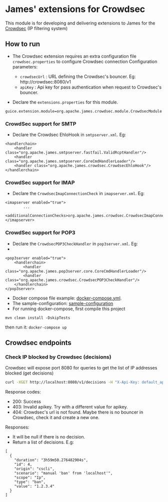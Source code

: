 # James' extensions for Crowdsec

This module is for developing and delivering extensions to James for the [Crowdsec](https://www.crowdsec.net/) (IP filtering system)

## How to run

- The Crowdsec extension requires an extra configuration file `crowdsec.properties` to configure Crowdsec connection
  Configuration parameters:
    - `crowdsecUrl` : URL defining the Crowdsec's bouncer. Eg: http://crowdsec:8080/v1
    - `apiKey` : Api key for pass authentication when request to Crowdsec's bouncer.

- Declare the `extensions.properties` for this module.

```
guice.extension.module=org.apache.james.crowdsec.module.CrowdsecModule
```

### CrowdSec support for SMTP
- Declare the Crowdsec EhloHook in `smtpserver.xml`. Eg:

```
<handlerchain>
    <handler class="org.apache.james.smtpserver.fastfail.ValidRcptHandler"/>
    <handler class="org.apache.james.smtpserver.CoreCmdHandlerLoader"/>
    <handler class="org.apache.james.crowdsec.CrowdsecEhloHook"/>
</handlerchain>
```

### CrowdSec support for IMAP
- Declare the `CrowdsecImapConnectionCheck` in `imapserver.xml`. Eg:

```
<imapserver enabled="true">
        ...
        <additionalConnectionChecks>org.apache.james.crowdsec.CrowdsecImapConnectionCheck</additionalConnectionChecks>
</imapserver>
```

### CrowdSec support for POP3
- Declare the `CrowdsecPOP3CheckHandler` in `pop3server.xml`. Eg:
- 
```
<pop3server enabled="true">
    <handlerchain>
        <handler class="org.apache.james.pop3server.core.CoreCmdHandlerLoader"/>
        <handler class="org.apache.james.crowdsec.CrowdsecPOP3CheckHandler"/>
    </handlerchain>
</pop3server>
```

- Docker compose file example: [docker-compose.yml](docker-compose.yml).
- The sample-configuration: [sample-configuration](sample-configuration)
- For running docker-compose, first compile this project

```
mvn clean install -DskipTests
```
then run it: `docker-compose up`

## Crowdsec endpoints

### Check IP blocked by Crowdsec (decisions)

Crowdsec will expose port 8080 for queries to get the list of IP addresses blocked (get decisions)

```bash
curl -XGET http://localhost:8080/v1/decisions -H "X-Api-Key: default_api_key" -H 'accept: application/json' | jq .
```

Response codes:
- 200: Success
- 403: Invalid apikey. Try with a different value for apikey.
- 404: Crowdsec's url is not found. Maybe there is no bouncer in Crowdsec, check it and create a new one.

Responses:
- It will be null if there is no decision.
- Return a list of decisions. E.g:
```
[
  {
    "duration": "3h59m50.276482904s",
    "id": 4,
    "origin": "cscli",
    "scenario": "manual 'ban' from 'localhost'",
    "scope": "Ip",
    "type": "ban",
    "value": "1.2.3.4"
  }
]
```